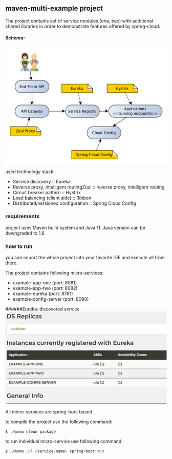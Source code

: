 ## maven-multi-example project

The project contains set of service modules (one, two) with additional shared libraries 
in order to demonstrate features offered by spring-cloud. 

##### Schema:
![Project Schema](ServiceSchema_1.png "Project Schema")  

used technology stack: 
- Service discovery :: Eureka
- Reverse proxy, intelligent routingZuul :: reverse proxy, intelligent routing
- Circuit breaker pattern :: Hystrix
- Load balancing (client side) :: Ribbon
- Distributed/versioned configuration :: Spring Cloud Config

### requirements
project uses Maven build system and Java 11. 
Java version can be downgraded to 1.8

### how to run
you can import the whole project into your 
favorite IDE and execute all from there.

The project contains following micro-services:
- example-app-one (port: 8081)
- example-app-two (port: 8082)
- example-eureka (port: 8761)
- example-config-server (port: 8090)

######Eureka: discovered service
![Discovered services](Eureka_interface_1.png "Discovered services")  


All micro-services are spring-boot based

to compile the project use the following command:
```bash
$ ./mvnw clean package
```

to run individual micro-service use following command:
```bash
$ ./mvnw -pl <service-name> spring-boot:run
```

